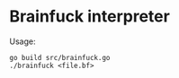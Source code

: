 Brainfuck interpreter
=====================

Usage: 
```
go build src/brainfuck.go
./brainfuck <file.bf>
```
